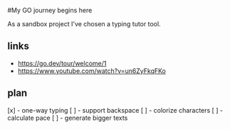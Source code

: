 
#My GO journey begins here

As a sandbox project I've chosen a typing tutor tool.

## links

- https://go.dev/tour/welcome/1
- https://www.youtube.com/watch?v=un6ZyFkqFKo

## plan

[x] - one-way typing
[ ] - support backspace
[ ] - colorize characters
[ ] - calculate pace
[ ] - generate bigger texts


